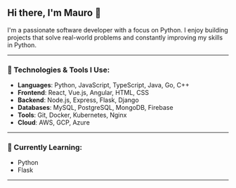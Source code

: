 ## Hi there, I'm Mauro 👋

I'm a passionate software developer with a focus on Python. I enjoy building projects that solve real-world problems and constantly improving my skills in Python.

---

### 🔧 Technologies & Tools I Use:

- **Languages**: Python, JavaScript, TypeScript, Java, Go, C++
- **Frontend**: React, Vue.js, Angular, HTML, CSS
- **Backend**: Node.js, Express, Flask, Django
- **Databases**: MySQL, PostgreSQL, MongoDB, Firebase
- **Tools**: Git, Docker, Kubernetes, Nginx
- **Cloud**: AWS, GCP, Azure

---

### 🌱 Currently Learning:

- Python
- Flask

---
